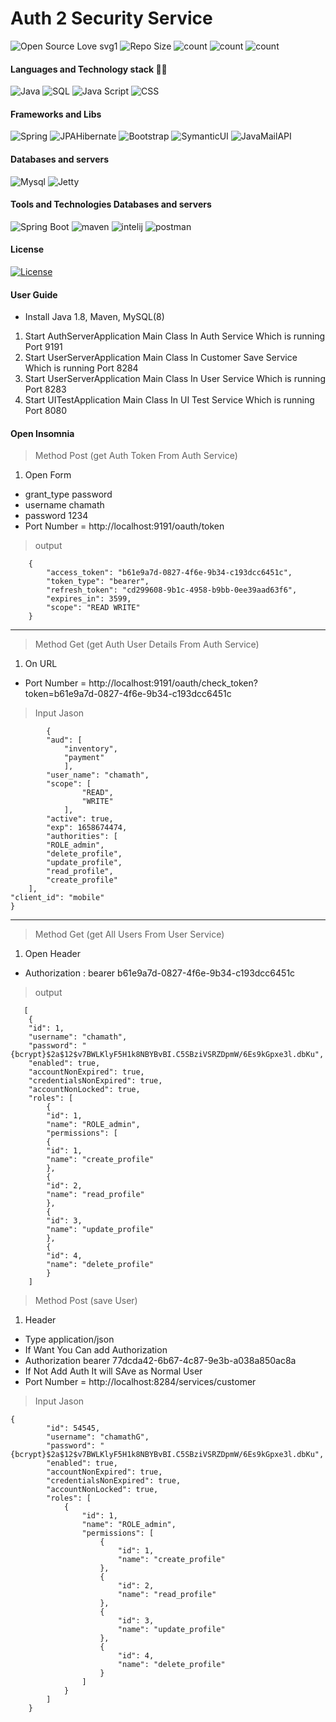 # Auth 2 Security Service
![Open Source Love svg1](https://badges.frapsoft.com/os/v1/open-source.svg?v=103)
![Repo Size](https://img.shields.io/github/repo-size/rivinduchamath/Hello-Hotel)
![count](https://img.shields.io/github/languages/count/rivinduchamath/Hello-Hotel)
![count](https://img.shields.io/github/forks/rivinduchamath/Hello-Hotel?style=social)
![count](https://img.shields.io/github/watchers/rivinduchamath/Hello-Hotel?style=social)

#### Languages and Technology stack 💎💎
![Java](https://img.shields.io/badge/Language-Java_1.8-yellowgreen)
![SQL](https://img.shields.io/badge/Language-SQL-yellowgreen)
![Java Script](https://img.shields.io/badge/Language-Html-yellowgreen)
![CSS](https://img.shields.io/badge/Language-CSS-yellowgreen)

#### Frameworks and Libs
![Spring](https://img.shields.io/badge/Framework-Spring-darkgreen)
![JPAHibernate](https://img.shields.io/badge/Framework-JPAHibernate-darkgreen)
![Bootstrap](https://img.shields.io/badge/Framework-Bootstrap-darkgreen)
![SymanticUI](https://img.shields.io/badge/Framework-Maven-darkgreen)
![JavaMailAPI](https://img.shields.io/badge/Library-SpringSecurity-darkgreen)

####  Databases and servers
![Mysql](https://img.shields.io/badge/Database-MySQL-green)
![Jetty](https://img.shields.io/badge/Server-Jetty-green) 


#### Tools and Technologies Databases and servers

![Spring Boot](https://img.shields.io/badge/Technology-SpringBoot-blue)
![maven](https://img.shields.io/badge/Tool-maven-blue)
![intelij](https://img.shields.io/badge/Tool-intelij-blue)
![postman](https://img.shields.io/badge/Tool-Insomnia-blue)

#### License
[![License](https://img.shields.io/badge/License-Apache%202.0-red.svg)](https://opensource.org/licenses/Apache)

#### User Guide
* Install Java 1.8, Maven, MySQL(8) 

1. Start AuthServerApplication Main Class In Auth Service Which is running Port 9191
2. Start UserServerApplication Main Class In Customer Save Service Which is running Port 8284
3. Start UserServerApplication Main Class In User Service Which is running Port 8283
4. Start UITestApplication Main Class In UI Test Service Which is running Port 8080

#### Open Insomnia
> Method Post (get Auth Token From Auth Service)
1. Open Form 
* grant_type  password
* username    chamath 
* password    1234
* Port Number = http://localhost:9191/oauth/token
 
> output 
> 
        {
            "access_token": "b61e9a7d-0827-4f6e-9b34-c193dcc6451c",
            "token_type": "bearer",
            "refresh_token": "cd299608-9b1c-4958-b9bb-0ee39aad63f6",
            "expires_in": 3599,
            "scope": "READ WRITE"
        }


---------------

> Method Get (get Auth User Details From Auth Service)
1. On URL
* Port Number = http://localhost:9191/oauth/check_token?token=b61e9a7d-0827-4f6e-9b34-c193dcc6451c
> Input Jason

            {
            "aud": [
                "inventory",
                "payment"
                ],
            "user_name": "chamath",
            "scope": [
                    "READ",
                    "WRITE"
                ],
            "active": true,
            "exp": 1658674474,
            "authorities": [
            "ROLE_admin",
            "delete_profile",
            "update_profile",
            "read_profile",
            "create_profile"
        ],
    "client_id": "mobile"
    }






---------------

> Method Get (get All Users From User Service)
1. Open Header
* Authorization  :  bearer b61e9a7d-0827-4f6e-9b34-c193dcc6451c


> output 
> 
       [
        {
        "id": 1,
        "username": "chamath",
        "password": "{bcrypt}$2a$12$v7BWLKlyF5H1k8NBYBvBI.C5SBziVSRZDpmW/6Es9kGpxe3l.dbKu",
        "enabled": true,
        "accountNonExpired": true,
        "credentialsNonExpired": true,
        "accountNonLocked": true,
        "roles": [
            {
            "id": 1,
            "name": "ROLE_admin",
            "permissions": [
            {
            "id": 1,
            "name": "create_profile"
            },
            {
            "id": 2,
            "name": "read_profile"
            },
            {
            "id": 3,
            "name": "update_profile"
            },
            {
            "id": 4,
            "name": "delete_profile"
            }
        ]

> Method Post (save User)

1. Header
* Type    application/json
* If Want You Can add Authorization 
* Authorization bearer 77dcda42-6b67-4c87-9e3b-a038a850ac8a
* If Not Add Auth It will SAve as Normal User
* Port Number = http://localhost:8284/services/customer

> Input Jason
> > 

    {
            "id": 54545,
            "username": "chamathG",
            "password": "{bcrypt}$2a$12$v7BWLKlyF5H1k8NBYBvBI.C5SBziVSRZDpmW/6Es9kGpxe3l.dbKu",
            "enabled": true,
            "accountNonExpired": true,
            "credentialsNonExpired": true,
            "accountNonLocked": true,
            "roles": [
                {
                    "id": 1,
                    "name": "ROLE_admin",
                    "permissions": [
                        {
                            "id": 1,
                            "name": "create_profile"
                        },
                        {
                            "id": 2,
                            "name": "read_profile"
                        },
                        {
                            "id": 3,
                            "name": "update_profile"
                        },
                        {
                            "id": 4,
                            "name": "delete_profile"
                        }
                    ]
                }
            ]
        }



